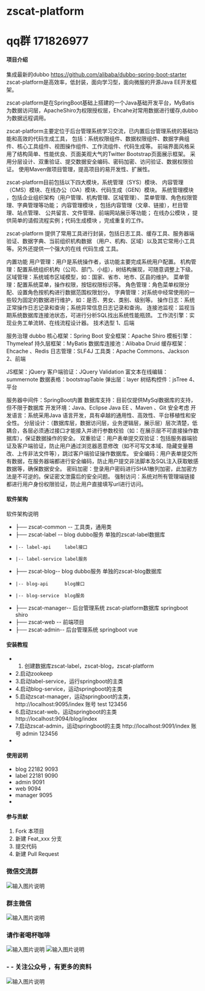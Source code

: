 # zscat-platform

# qq群 171826977
#### 项目介绍

集成最新的dubbo https://github.com/alibaba/dubbo-spring-boot-starter
zscat-platform是高效率，低封装，面向学习型，面向微服的开源Java EE开发框架。

zscat-platform是在SpringBoot基础上搭建的一个Java基础开发平台，MyBatis为数据访问层，ApacheShiro为权限授权层，Ehcahe对常用数据进行缓存,dubbo为数据远程调用。

zscat-platform主要定位于后台管理系统学习交流，已内置后台管理系统的基础功能和高效的代码生成工具， 包括：系统权限组件、数据权限组件、数据字典组件、核心工具组件、视图操作组件、工作流组件、代码生成等。 前端界面风格采用了结构简单、性能优良、页面美观大气的Twitter Bootstrap页面展示框架。 采用分层设计、双重验证、提交数据安全编码、密码加密、访问验证、数据权限验证。 使用Maven做项目管理，提高项目的易开发性、扩展性。

zscat-platform目前包括以下四大模块，系统管理（SYS）模块、 内容管理（CMS）模块、在线办公（OA）模块、代码生成（GEN）模块。 系统管理模块 ，包括企业组织架构（用户管理、机构管理、区域管理）、 菜单管理、角色权限管理、字典管理等功能； 内容管理模块 ，包括内容管理（文章、链接），栏目管理、站点管理、 公共留言、文件管理、前端网站展示等功能； 在线办公模块 ，提供简单的请假流程实例；代码生成模块 ，完成重复的工作。

zscat-platform 提供了常用工具进行封装，包括日志工具、缓存工具、服务器端验证、数据字典、当前组织机构数据 （用户、机构、区域）以及其它常用小工具等。另外还提供一个强大的在线 代码生成 工具。

内置功能
用户管理：用户是系统操作者，该功能主要完成系统用户配置。
机构管理：配置系统组织机构（公司、部门、小组），树结构展现，可随意调整上下级。
区域管理：系统城市区域模型，如：国家、省市、地市、区县的维护。
菜单管理：配置系统菜单，操作权限，按钮权限标识等。
角色管理：角色菜单权限分配、设置角色按机构进行数据范围权限划分。
字典管理：对系统中经常使用的一些较为固定的数据进行维护，如：是否、男女、类别、级别等。
操作日志：系统正常操作日志记录和查询；系统异常信息日志记录和查询。
连接池监视：监视当期系统数据库连接池状态，可进行分析SQL找出系统性能瓶颈。
工作流引擎：实现业务工单流转、在线流程设计器。
技术选型
1、后端

服务治理 dubbo
核心框架：Spring Boot
安全框架：Apache Shiro
模板引擎：Thymeleaf
持久层框架：MyBatis
数据库连接池：Alibaba Druid
缓存框架：Ehcache 、Redis
日志管理：SLF4J
工具类：Apache Commons、Jackson
2、前端

JS框架：jQuery
客户端验证：JQuery Validation
富文本在线编辑：summernote
数据表格：bootstrapTable
弹出层：layer
树结构控件：jsTree
4、平台

服务器中间件：SpringBoot内置
数据库支持：目前仅提供MySql数据库的支持，但不限于数据库
开发环境：Java、Eclipse Java EE 、Maven 、Git
安全考虑
开发语言：系统采用Java 语言开发，具有卓越的通用性、高效性、平台移植性和安全性。
分层设计：（数据库层，数据访问层，业务逻辑层，展示层）层次清楚，低耦合，各层必须通过接口才能接入并进行参数校验（如：在展示层不可直接操作数据库），保证数据操作的安全。
双重验证：用户表单提交双验证：包括服务器端验证及客户端验证，防止用户通过浏览器恶意修改（如不可写文本域、隐藏变量篡改、上传非法文件等），跳过客户端验证操作数据库。
安全编码：用户表单提交所有数据，在服务器端都进行安全编码，防止用户提交非法脚本及SQL注入获取敏感数据等，确保数据安全。
密码加密：登录用户密码进行SHA1散列加密，此加密方法是不可逆的。保证密文泄露后的安全问题。
强制访问：系统对所有管理端链接都进行用户身份权限验证，防止用户直接填写url进行访问。

#### 软件架构
软件架构说明



- ├── zscat-common -- 工具类，通用类
- ├── zscat-label -- blog dubbo服务 单独的zscat-label数据库
-     |-- label-api     label接口
-     |-- label-service label服务
- ├── zscat-blog--  blog dubbo服务 单独的zscat-blog数据库
-     |-- blog-api      blog接口
-     |-- blog-service  blog服务
- ├── zscat-manager-- 后台管理系统 zscat-platform数据库 springboot shiro
- ├── zscat-web -- 前端项目
- ├── zscat-admin-- 后台管理系统  springboot vue



#### 安装教程



- 1. 创建数据库zscat-label，zscat-blog，zscat-platform
- 2.启动zookeep
- 3.启动label-service，运行springboot的主类
- 4.启动blog-service，运动springboot的主类
- 5.启动zscat-manager，运动springboot的主类，http://localhost:9095/index  账号 test 123456
- 6.启动zscat-web，运动springboot的主类     http://localhost:9094/blog/index
- 7.启动zscat-admin，运动springboot的主类 http://localhost:9091/index  账号 admin 123456
- 

#### 使用说明


- blog   22182 9093
- label  22181 9090
- admin 9091
- web   9094 
- manager 9095
- 

#### 参与贡献

1. Fork 本项目
2. 新建 Feat_xxx 分支
3. 提交代码
4. 新建 Pull Request

### 微信交流群
![输入图片说明](https://images.gitee.com/uploads/images/2018/1202/213120_80b3755c_134431.jpeg "platform.jpg")
### 群主微信
![输入图片说明](https://images.gitee.com/uploads/images/2018/1202/213146_d8dcc5b2_134431.jpeg "zscat.jpg")

###  请作者喝杯咖啡

![输入图片说明](https://git.oschina.net/uploads/images/2017/0829/203712_6694b4c1_134431.jpeg "weixin.jpg")
![输入图片说明](https://git.oschina.net/uploads/images/2017/0829/203723_5567bd56_134431.jpeg "alipay.jpg")
###  **- - 关注公众号 ，有更多的资料** 
![输入图片说明](https://images.gitee.com/uploads/images/2018/0923/103015_3df65a8a_134431.jpeg "qrcode_for_gh_ad5fa85786aa_344.jpg")